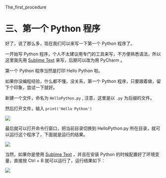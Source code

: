 The_first_procedure

# 三、第一个 Python 程序 #

好了，说了那么多，现在我们可以来写一下第一个 Python 程序了。

一开始写 Python 程序，个人不太建议用专门的工具来写，不方便熟悉语法，所以这里我先用 [Sublime Text](http://www.sublimetext.com/) 来写，后期可以改为用 PyCharm 。

第一个 Python 程序当然是打印 Hello Python 啦。

如果你没编程经验，什么都不懂，没关系，第一个 Python 程序，只要跟着做，留下个印象，尝试一下就好。

新建一个文件，命名为 `HelloPython.py` , 注意，这里是以 `.py` 为后缀的文件。

然后打开文件，输入 `print('Hello Python')`


![](http://twowaterimage.oss-cn-beijing.aliyuncs.com/2019-08-17-075948.jpg)


最后就可以打开命令行窗口，把当前目录切换到 HelloPython.py 所在目录，就可以运行这个程序了，下面就是运行的结果。


![](http://twowaterimage.oss-cn-beijing.aliyuncs.com/2019-08-17-075956.jpg)


当然，如果你是使用  [Sublime Text](http://www.sublimetext.com/) ，并且在安装 Python 的时候配置好了环境变量，直接按 Ctrl + B 就可以运行了，运行结果如下：

![](http://twowaterimage.oss-cn-beijing.aliyuncs.com/2019-08-17-080018.jpg)

